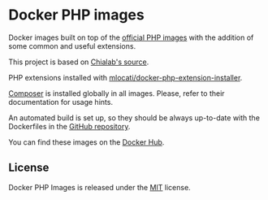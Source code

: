 # Docker PHP images
Docker images built on top of the [official PHP images](https://hub.docker.com/_/php) with the addition of some common and useful extensions.

This project is based on [Chialab's source](https://github.com/Chialab/docker-php).

PHP extensions installed with [mlocati/docker-php-extension-installer](https://github.com/mlocati/docker-php-extension-installer).

[Composer](https://getcomposer.org/) is installed globally in all images. Please, refer to their documentation for usage hints.

An automated build is set up, so they should be always up-to-date with the Dockerfiles in the [GitHub repository](https://github.com/m0bua/hub-docker-php).

You can find these images on the [Docker Hub](https://hub.docker.com/r/m0bua/php).

## License
Docker PHP Images is released under the [MIT](https://github.com/m0bua/hub-docker-php/blob/master/LICENSE) license.
